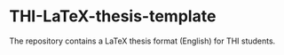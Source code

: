 # THI-LaTeX-thesis-template
The repository contains a LaTeX thesis format (English) for THI students.
